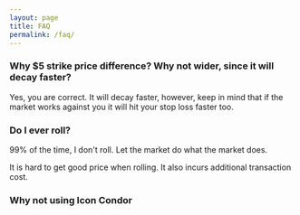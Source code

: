 ```yaml
---
layout: page
title: FAQ
permalink: /faq/
---
```



### Why $5 strike price difference? Why not wider, since it will decay faster?

Yes, you are correct. It will decay faster, however, keep in mind that if the market works against you it will hit your stop loss faster too.

###  Do I ever roll?

99% of the time, I don't roll. Let the market do what the market does.

It is hard to get good price when rolling. It also incurs additional transaction cost.

### Why not using Icon Condor